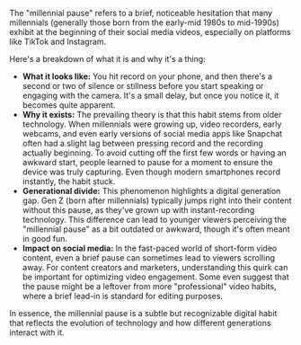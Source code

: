 The "millennial pause" refers to a brief, noticeable hesitation that many millennials (generally those born from the early-mid 1980s to mid-1990s) exhibit at the beginning of their social media videos, especially on platforms like TikTok and Instagram.

Here's a breakdown of what it is and why it's a thing:

* **What it looks like:** You hit record on your phone, and then there's a second or two of silence or stillness before you start speaking or engaging with the camera. It's a small delay, but once you notice it, it becomes quite apparent.
* **Why it exists:** The prevailing theory is that this habit stems from older technology. When millennials were growing up, video recorders, early webcams, and even early versions of social media apps like Snapchat often had a slight lag between pressing record and the recording actually beginning. To avoid cutting off the first few words or having an awkward start, people learned to pause for a moment to ensure the device was truly capturing. Even though modern smartphones record instantly, the habit stuck.
* **Generational divide:** This phenomenon highlights a digital generation gap. Gen Z (born after millennials) typically jumps right into their content without this pause, as they've grown up with instant-recording technology. This difference can lead to younger viewers perceiving the "millennial pause" as a bit outdated or awkward, though it's often meant in good fun.
* **Impact on social media:** In the fast-paced world of short-form video content, even a brief pause can sometimes lead to viewers scrolling away. For content creators and marketers, understanding this quirk can be important for optimizing video engagement. Some even suggest that the pause might be a leftover from more "professional" video habits, where a brief lead-in is standard for editing purposes.

In essence, the millennial pause is a subtle but recognizable digital habit that reflects the evolution of technology and how different generations interact with it.